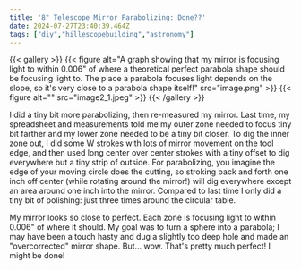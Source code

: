 ```yaml
---
title: '8" Telescope Mirror Parabolizing: Done??'
date: 2024-07-27T23:40:39.464Z
tags: ["diy","hillescopebuilding","astronomy"]
---
```

{{< gallery >}}
{{< figure alt="A graph showing that my mirror is focusing light to within 0.006&quot; of where a theoretical perfect parabola shape should be focusing light to. The place a parabola focuses light depends on the slope, so it's very close to a parabola shape itself!" src="image.png" >}}
{{< figure alt="" src="image2_1.jpeg" >}}
{{< /gallery >}}

I did a tiny bit more parabolizing, then re-measured my mirror. Last time, my spreadsheet and measurements told me my outer zone needed to focus tiny bit farther and my lower zone needed to be a tiny bit closer. To dig the inner zone out, I did some W strokes with lots of mirror movement on the tool edge, and then used long center over center strokes with a tiny offset to dig everywhere but a tiny strip of outside. For parabolizing, you imagine the edge of your moving circle does the cutting, so stroking back and forth one inch off center (while rotating around the mirror!) will dig everywhere except an area around one inch into the mirror. Compared to last time I only did a tiny bit of polishing: just three times around the circular table.

My mirror looks so close to perfect. Each zone is focusing light to within 0.006" of where it should. My goal was to turn a sphere into a parabola; I may have been a touch hasty and dug a slightly too deep hole and made an "overcorrected" mirror shape. But... wow. That's pretty much perfect! I might be done!

